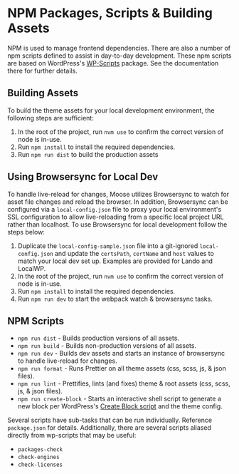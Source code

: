 # NPM Packages, Scripts & Building Assets

NPM is used to manage frontend dependencies. There are also a number of npm scripts defined to assist in day-to-day
development. These npm scripts are based on WordPress's [WP-Scripts](https://developer.wordpress.org/block-editor/reference-guides/packages/packages-scripts/) package. See the documentation there for 
further details.

## Building Assets

To build the theme assets for your local development environment, the following steps are sufficient:

1. In the root of the project, run `nvm use` to confirm the correct version of node is in-use.
1. Run `npm install` to install the required dependencies.
1. Run `npm run dist` to build the production assets

## Using Browsersync for Local Dev

To handle live-reload for changes, Moose utilizes Browsersync to watch for asset file changes and reload the browser.
In addition, Browsersync can be configured via a `local-config.json` file to proxy your local environment's 
SSL configuration to allow live-reloading from a specific local project URL rather than localhost. To use Browsersync
for local development follow the steps below:

1. Duplicate the `local-config-sample.json` file into a git-ignored `local-config.json` and update the `certsPath`,
`certName` and `host` values to match your local dev set up. Examples are provided for Lando and LocalWP.
1. In the root of the project, run `nvm use` to confirm the correct version of node is in-use.
1. Run `npm install` to install the required dependencies.
1. Run `npm run dev` to start the webpack watch & browsersync tasks.

## NPM Scripts

* `npm run dist` - Builds production versions of all assets.
* `npm run build` - Builds non-production versions of all assets.
* `npm run dev` - Builds dev assets and starts an instance of browsersync to handle live-reload for changes.
* `npm run format` - Runs Prettier on all theme assets (css, scss, js, & json files).
* `npm run lint` - Prettifies, lints (and fixes) theme & root assets (css, scss, js, & json files).
* `npm run create-block` - Starts an interactive shell script to generate a new block per WordPress's
  [Create Block script](https://developer.wordpress.org/block-editor/reference-guides/packages/packages-create-block/) and the theme config.

Several scripts have sub-tasks that can be run individually. Reference `package.json` for details.
Additionally, there are several scripts aliased directly from wp-scripts that may be useful:

* `packages-check`
* `check-engines`
* `check-licenses`
